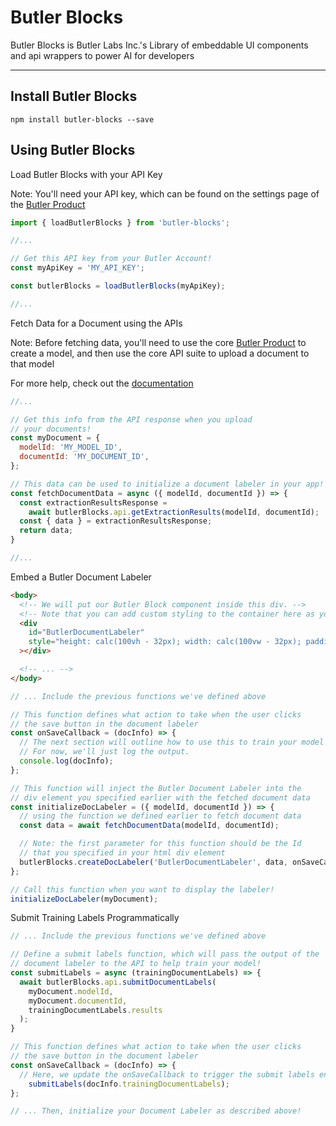 # Butler Blocks
Butler Blocks is Butler Labs Inc.'s Library of embeddable UI components and api wrappers to power AI for developers

---

## Install Butler Blocks

```cli
npm install butler-blocks --save
```

## Using Butler Blocks

Load Butler Blocks with your API Key

Note: You'll need your API key, which can be found
on the settings page of the [Butler Product](app.butlerlabs.ai)

```js
import { loadButlerBlocks } from 'butler-blocks';

//...

// Get this API key from your Butler Account!
const myApiKey = 'MY_API_KEY';

const butlerBlocks = loadButlerBlocks(myApiKey);

//...
```

Fetch Data for a Document using the APIs

Note: Before fetching data, you'll need to use the core
[Butler Product](app.butlerlabs.ai) to create a model, and
then use the core API suite to upload a document to that model

For more help, check out the [documentation](https://docs.butlerlabs.ai/reference/welcome)

```js
//...

// Get this info from the API response when you upload
// your documents!
const myDocument = {
  modelId: 'MY_MODEL_ID',
  documentId: 'MY_DOCUMENT_ID',
};

// This data can be used to initialize a document labeler in your app!
const fetchDocumentData = async ({ modelId, documentId }) => {
  const extractionResultsResponse =
    await butlerBlocks.api.getExtractionResults(modelId, documentId);
  const { data } = extractionResultsResponse;
  return data;
}

//...
```

Embed a Butler Document Labeler

```html
<body>
  <!-- We will put our Butler Block component inside this div. -->
  <!-- Note that you can add custom styling to the container here as you wish -->
  <div
    id="ButlerDocumentLabeler"
    style="height: calc(100vh - 32px); width: calc(100vw - 32px); padding: 8px"
  ></div>

  <!-- ... -->
</body>
```

```js
// ... Include the previous functions we've defined above

// This function defines what action to take when the user clicks
// the save button in the document labeler
const onSaveCallback = (docInfo) => {
  // The next section will outline how to use this to train your model
  // For now, we'll just log the output.
  console.log(docInfo);
};

// This function will inject the Butler Document Labeler into the
// div element you specified earlier with the fetched document data
const initializeDocLabeler = ({ modelId, documentId }) => {
  // using the function we defined earlier to fetch document data
  const data = await fetchDocumentData(modelId, documentId);

  // Note: the first parameter for this function should be the Id
  // that you specified in your html div element
  butlerBlocks.createDocLabeler('ButlerDocumentLabeler', data, onSaveCallback);
};

// Call this function when you want to display the labeler!
initializeDocLabeler(myDocument);
```

Submit Training Labels Programmatically

```js
// ... Include the previous functions we've defined above

// Define a submit labels function, which will pass the output of the
// document labeler to the API to help train your model!
const submitLabels = async (trainingDocumentLabels) => {
  await butlerBlocks.api.submitDocumentLabels(
    myDocument.modelId,
    myDocument.documentId,
    trainingDocumentLabels.results
  );
}

// This function defines what action to take when the user clicks
// the save button in the document labeler
const onSaveCallback = (docInfo) => {
  // Here, we update the onSaveCallback to trigger the submit labels endpoint
    submitLabels(docInfo.trainingDocumentLabels);
};

// ... Then, initialize your Document Labeler as described above!

```
